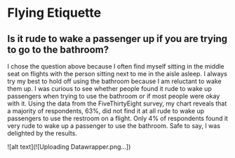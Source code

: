 # Flying Etiquette
## Is it rude to wake a passenger up if you are trying to go to the bathroom?
I chose the question above because I often find myself sitting in the middle seat on flights with the person sitting next to me in the aisle asleep. I always try my best to hold off using the bathroom because I am reluctant to wake them up. I was curious to see whether people found it rude to wake up passengers when trying to use the bathroom or if most people were okay with it. Using the data from the FiveThirtyEight survey, my chart reveals that a majority of respondents, 63%, did not find it at all rude to wake up passengers to use the restroom on a flight. Only 4% of respondents found it very rude to wake up a passenger to use the bathroom. Safe to say, I was delighted by the results.

![alt text](![Uploading Datawrapper.png…])
